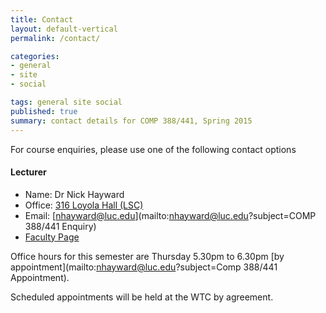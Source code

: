 ```yaml
---
title: Contact
layout: default-vertical
permalink: /contact/

categories:
- general
- site
- social

tags: general site social
published: true
summary: contact details for COMP 388/441, Spring 2015
---
```


For course enquiries, please use one of the following contact options

#### Lecturer

* Name: Dr Nick Hayward
* Office: [316 Loyola Hall (LSC)](http://www.luc.edu/media/lucedu/styleassets/pdfs/lsc_summer2014.pdf)
* Email: [nhayward@luc.edu](mailto:nhayward@luc.edu?subject=COMP 388/441 Enquiry)
* [Faculty Page](http://www.luc.edu/cs/people/ftfaculty/haywardnicholas.shtml)

Office hours for this semester are Thursday 5.30pm to 6.30pm [by appointment](mailto:nhayward@luc.edu?subject=Comp 388/441 Appointment).

Scheduled appointments will be held at the WTC by agreement.



